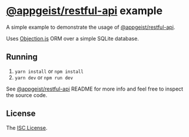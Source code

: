 # [@appgeist/restful-api](https://github.com/appgeist/restful-api) example

A simple example to demonstrate the usage of [@appgeist/restful-api](https://github.com/appgeist/restful-api).

Uses [Objection.js](https://vincit.github.io/objection.js/) ORM over a simple SQLite database.

## Running

1. `yarn install` or `npm install`
2. `yarn dev` or `npm run dev`

See [@appgeist/restful-api](https://github.com/appgeist/restful-api) README for more info and feel free to inspect the source code.

## License

The [ISC License](LICENSE).
